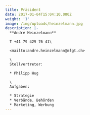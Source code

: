 ```yaml
---
title: Präsident
date: 2017-01-04T15:04:10.000Z
weight: '1'
image: /img/uploads/heinzelmann.jpg
description: |-
  **André Heinzelmann**

  T +41 79 429 76 41\

  <mailto:andre.heinzelmann@mfgt.ch>

  \
  Stellvertreter:

  * Philipp Hug

  \
  Aufgaben:

  * Strategie
  * Verbände, Behörden
  * Marketing, Werbung
---
```


